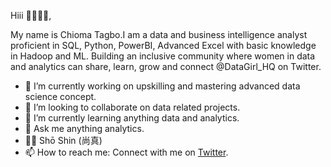 Hiii 👋🏾👩🏾‍,

My name is Chioma Tagbo.I am a data and business intelligence analyst proficient in SQL, Python, PowerBI, Advanced Excel with basic knowledge in Hadoop and ML. Building an inclusive community where women in data and analytics can share, learn, grow and connect @DataGirl_HQ on Twitter.
- 🔭 I’m currently working on upskilling and mastering advanced data science concept.
- 👯 I’m looking to collaborate on data related projects. 
- 🌱 I’m currently learning anything data and analytics.
- 💬 Ask me anything analytics.
- 🧘‍♀️ Shō Shin (尚真)
- 📫 How to reach me: Connect with me on [Twitter](https://twitter.com/Chiiomaa__/).
